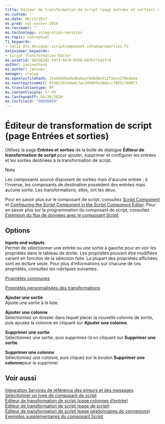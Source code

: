 ```yaml
---
title: Éditeur de transformation de script (page entrées et sorties) | Microsoft Docs
ms.custom: ''
ms.date: 06/13/2017
ms.prod: sql-server-2014
ms.reviewer: ''
ms.technology: integration-services
ms.topic: conceptual
f1_keywords:
- sql12.dts.designer.scriptcomponent.columnproperties.f1
helpviewer_keywords:
- Script Transformation Editor
ms.assetid: 9659d2d2-5d73-4470-9768-e07b77142fc9
author: janinezhang
ms.author: janinez
manager: craigg
ms.openlocfilehash: 33ad9ddda5b40abaafddbd6e31272ece1f8edaee
ms.sourcegitcommit: 6fd8c1914de4c7ac24900fe388ecc7883c740077
ms.translationtype: MT
ms.contentlocale: fr-FR
ms.lasthandoff: 04/26/2020
ms.locfileid: "66056059"
---
```

# <a name="script-transformation-editor-inputs-and-outputs-page"></a>Éditeur de transformation de script (page Entrées et sorties)
  Utilisez la page **Entrées et sorties** de la boîte de dialogue **Éditeur de transformation de script** pour ajouter, supprimer et configurer les entrées et les sorties destinées à la transformation de script.  
  
> [!NOTE]  
>  Les composants source disposent de sorties mais d'aucune entrée ; à l'inverse, les composants de destination possèdent des entrées mais aucune sortie. Les transformations, elles, ont les deux.  
  
 Pour en savoir plus sur le composant de script, consultez [Script Component](data-flow/transformations/script-component.md) et [Configuring the Script Component in the Script Component Editor](extending-packages-scripting/data-flow-script-component/configuring-the-script-component-in-the-script-component-editor.md). Pour en savoir plus sur la programmation du composant de script, consultez [Extension du flux de données avec le composant Script](extending-packages-scripting/data-flow-script-component/extending-the-data-flow-with-the-script-component.md).  
  
## <a name="options"></a>Options  
 **Inputs and outputs**  
 Permet de sélectionner une entrée ou une sortie à gauche pour en voir les propriétés dans le tableau de droite. Les propriétés pouvant être modifiées varient en fonction de la sélection faite. La plupart des propriétés affichées sont en lecture seule. Pour plus d'informations sur chacune de ces propriétés, consultez les rubriques suivantes.  
  
 [Propriétés communes](../../2014/integration-services/common-properties.md)  
  
 [Propriétés personnalisées des transformations](data-flow/transformations/transformation-custom-properties.md)  
  
 **Ajouter une sortie**  
 Ajoute une sortie à la liste.  
  
 **Ajouter une colonne**  
 Sélectionnez un dossier dans lequel placer la nouvelle colonne de sortie, puis ajoutez la colonne en cliquant sur **Ajouter une colonne**.  
  
 **Supprimer une sortie**  
 Sélectionnez une sortie, puis supprimez-la en cliquant sur **Supprimer une sortie**.  
  
 **Supprimer une colonne**  
 Sélectionnez une colonne, puis cliquez sur le bouton **Supprimer une colonne**pour la supprimer.  
  
## <a name="see-also"></a>Voir aussi  
 [Integration Services de référence des erreurs et des messages](../../2014/integration-services/integration-services-error-and-message-reference.md)   
 [Sélectionner un type de composant de script](../../2014/integration-services/select-script-component-type.md)   
 [Éditeur de transformation de script &#40;page colonnes d’entrée&#41;](../../2014/integration-services/script-transformation-editor-input-columns-page.md)   
 [Éditeur de transformation de script &#40;page de script&#41;](../../2014/integration-services/script-transformation-editor-script-page.md)   
 [Éditeur de transformation de script &#40;page gestionnaires de connexions&#41;](../../2014/integration-services/script-transformation-editor-connection-managers-page.md)   
 [Exemples supplémentaires du composant Script](extending-packages-scripting-data-flow-script-component-examples/additional-script-component-examples.md)  
  
  
